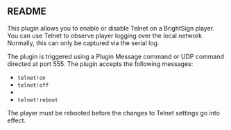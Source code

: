 README
-------

<p>This plugin allows you to enable or disable Telnet on a BrightSign player. You can use Telnet to observe player logging over the local network. Normally, this can only be captured via the serial log.</p> 

<p>The plugin is triggered using a Plugin Message command or UDP command directed at port 555. The plugin accepts the following messages:</p>
<ul>
<li><code>telnet!on</code></li>
<li><code>telnet!off</code><li>
<li><code>telnet!reboot</code></li>
</ul>
<p>The player must be rebooted before the changes to Telnet settings go into effect.</p>
